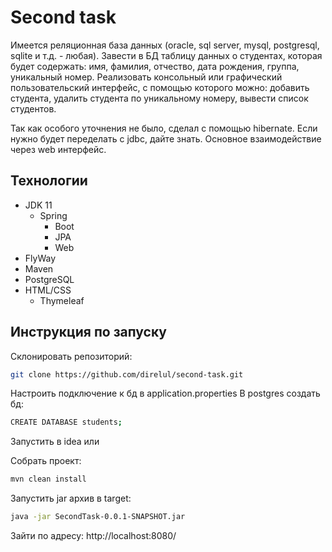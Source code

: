 # Second task
Имеется реляционная база данных (oracle, sql server, mysql,
postgresql, sqlite и т.д. - любая). Завести в БД таблицу данных о
студентах, которая будет содержать: имя, фамилия, отчество, дата
рождения, группа, уникальный номер.
Реализовать консольный или графический пользовательский интерфейс, с
помощью которого можно: добавить студента, удалить студента по
уникальному номеру, вывести список студентов.

Так как особого уточнения не было, сделал c помощью hibernate. Если нужно будет переделать с jdbc, дайте знать.
Основное взаимодействие через web интерфейс.

## Технологии
- JDK 11
    - Spring
      - Boot
      - JPA
      - Web
- FlyWay
- Maven
- PostgreSQL
- HTML/CSS
    - Thymeleaf


## Инструкция по запуску

Склонировать репозиторий:
```sh
git clone https://github.com/direlul/second-task.git
```
Настроить подключение к бд в application.properties
В postgres создать бд:
```sh
CREATE DATABASE students;
```
Запустить в idea или

Собрать проект:
```sh
mvn clean install
```

Запустить jar архив в target:
```sh
java -jar SecondTask-0.0.1-SNAPSHOT.jar
```
Зайти по адресу: http://localhost:8080/
